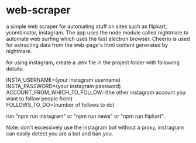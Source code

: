 # web-scraper
a simple web scraper for automating stuff on sites such as flipkart, ycombinator, instagram. The app uses the node module called nightmare to automate web surfing which uses the fast electron browser. Cheerio is used for extracting data from the web-page's html content generated by nightmare.

for using instagram, create a .env file in the project folder with following details:

INSTA_USERNAME=(your instagram username)  
INSTA_PASSWORD=(your instagram password)  
ACCOUNT_FROM_WHICH_TO_FOLLOW=(the other instagram account you want to follow people from)  
FOLLOWS_TO_DO=(number of follows to do)  

run "npm run instagram" or "npm run news" or "npm run flipkart". 

Note: don't excessively use the instagram bot without a proxy, instragram can easily detect you are a bot and ban you.

